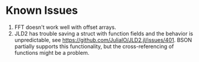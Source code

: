 # Known Issues

1. FFT doesn't work well with offset arrays.
1. JLD2 has trouble saving a struct with function fields and the behavior is unpredictable, see https://github.com/JuliaIO/JLD2.jl/issues/401. BSON partially supports this functionality, but the cross-referencing of functions might be a problem.
